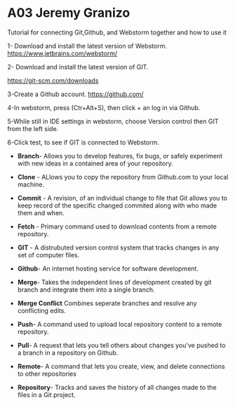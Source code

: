 # A03 Jeremy Granizo
Tutorial for connecting Git,Github, and Webstorm together and how to use it

1- Download and install the latest version of Webstorm.
https://www.jetbrains.com/webstorm/

2- Download and install the latest version of GIT.
 
https://git-scm.com/downloads

3-Create a Github account.
https://github.com/

4-In webstorm, press (Ctr+Alt+S), then click + an log in via Github.



5-While still in IDE settings in webstorm, choose Version control then GIT from the left side.

6-Click test, to see if  GIT is connected to Webstorm.

* **Branch**- Allows you to develop features, fix bugs, or safely experiment with new ideas in a contained area of your repository.

* **Clone** - ALlows you to copy the repository from Github.com to your local machine.
* **Commit** - A revision, of an individual change to file that Git allows you to keep record of the specific changed commited along with who made them and when.

* **Fetch** - Primary command used to download contents from a remote repository.
* **GIT** - A distrubuted version control system that tracks changes in any set of computer files.
* **Github**- An internet hosting service for software development.
* **Merge**- Takes the independent lines of development created by git branch and integrate them into a single branch.
* **Merge Conflict** Combines seperate branches and resolve any conflicting edits.
* **Push**- A command used to upload local repository content to a remote repository.
* **Pull**- A request that lets you tell others about changes you've pushed to a branch in a repository on Github. 
* **Remote**- A command that lets you create, view, and delete connections to other repositories
* **Repository**- Tracks and saves the history of all changes made to the files in a Git project.

